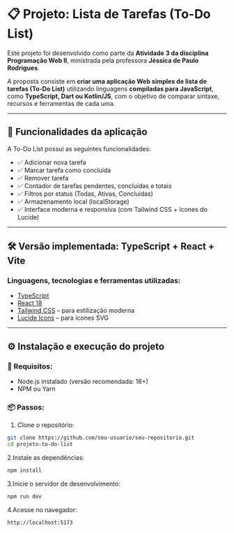 # 📋 Projeto: Lista de Tarefas (To-Do List)

Este projeto foi desenvolvido como parte da **Atividade 3 da disciplina Programação Web II**, ministrada pela professora **Jéssica de Paulo Rodrigues**.

A proposta consiste em **criar uma aplicação Web simples de lista de tarefas (To-Do List)** utilizando linguagens **compiladas para JavaScript**, como **TypeScript, Dart ou Kotlin/JS**, com o objetivo de comparar sintaxe, recursos e ferramentas de cada uma.

---

## 🚀 Funcionalidades da aplicação

A To-Do List possui as seguintes funcionalidades:

- ✅ Adicionar nova tarefa
- ✅ Marcar tarefa como concluída
- ✅ Remover tarefa
- ✅ Contador de tarefas pendentes, concluídas e totais
- ✅ Filtros por status (Todas, Ativas, Concluídas)
- ✅ Armazenamento local (localStorage)
- ✅ Interface moderna e responsiva (com Tailwind CSS + ícones do Lucide)

---

## 🛠️ Versão implementada: TypeScript + React + Vite

### Linguagens, tecnologias e ferramentas utilizadas:

- [TypeScript](https://www.typescriptlang.org/)
- [React 18](https://reactjs.org/)
- [Tailwind CSS](https://tailwindcss.com/) – para estilização moderna
- [Lucide Icons](https://lucide.dev/) – para ícones SVG

---

## ⚙️ Instalação e execução do projeto

### 🔧 Requisitos:
- Node.js instalado (versão recomendada: 18+)
- NPM ou Yarn

### 📦 Passos:

1. Clone o repositório:
```bash
git clone https://github.com/seu-usuario/seu-repositorio.git
cd projeto-to-do-list
```

2.Instale as dependências:
```bash
npm install
```
3.Inicie o servidor de desenvolvimento:
```bash
npm run dev
```
4.Acesse no navegador:
```bash
http://localhost:5173
```
